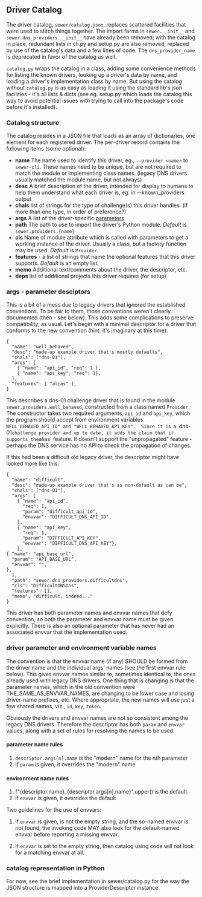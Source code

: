 ## Driver Catalog

The driver catalog, `sewer/catalog.json`, replaces scattered facilities that
were used to stitch things together.  The import farms in `sewer.__init__`
and `sewer.dns_providers.__init__` have already been removed; with the
catalog in place, redundant lists in cli.py and setup.py are also removed,
replaced by use of the catalog's data and a few lines of code.  The
`dns_provider_name` is deprecated in favor of the catalog as well.

`catalog.py` wraps the catalog in a class, adding some convenience methods
for listing the known drivers, looking up a driver's data by name, and
loading a driver's implementation class by name.  But using the catalog
without `catalog.py` is as easy as loading it using the standard lib's json
facilities - it's all lists & dicts (see eg. setup.py which loads the
catalog this way to avoid potential issues with trying to call into the
package's code before it's installed).

### Catalog structure

The catalog resides in a JSON file that loads as an array of dictionaries,
one element for each registered driver.  The per-driver record contains the
following items (some optional):

- **name** The name used to identify this driver, eg., `--provider <name>`
  to `sewer-cli`.  These names need to be unique, but are not required to
  match the module or implementing class names.  (legacy DNS drivers usually
  matched the module name, but not always)
- **desc** A brief description of the driver, intended for display to humans
  to help them understand what each driver is, eg. in --known_providers output
- **chals** list of strings for the type of challenge(s) this driver
  handles.  (if more than one type, in order of preference?)
- **args** A list of the driver-specific [parameters](#args-parameter-descriptors)
- **path** The path to use to import the driver's Python module.
  _Default_ is `sewer.providers.{name}`
- **cls** Name of module attribute which is called with parameters to get a
  working instance of the driver.  Usually a class, but a factory function
  may be used.  _Default_ is `Provider`.
- **features** - a list of strings that name the optional features that this
  driver supports.  _Default_ is an empty list.
- **memo** Additional text/comments about the driver, the descriptor, etc.
- **deps** list of additional projects this driver requires (for setup)

### args - parameter desciptors

This is a bit of a mess due to legacy drivers that ignored the established
conventions.  To be fair to them, those conventions weren't clearly
documented (then - see below).  This adds some complications to preserve
compatibility, as usual.  Let's begin with a minimal descriptor for a driver
that conforms to the new convention (hint: it's imaginary at this time):

    {
      "name": "well_behaved",
      "desc": "made-up example driver that's mostly defaults",
      "chals": ["dns-01"],
      "args": [
        { "name": "api_id", "req": 1 },
        { "name": "api_key", "req": 1},
      ],
      "features": [ "alias" ],
    }

This describes a dns-01 challenge driver that is found in the module
`sewer.providers.well_behaved`, constructed from a class named `Provider`.
The constructor takes two required arguments, `api_id` and `api_key`, which
the program should accept from environment variables `WELL_BEHAVED_API_ID"
and "WELL_BEHAVED_API_KEY".  Since it is a `dns-01` challenge provider and
up to date, it adds the claim that it supports the `alias` feature.  It
doesn't support the "unpropagated" feature - perhaps the DNS service has no
API to check the propagation of changes.

If this had been a difficult old legacy driver, the descriptor might have
looked more like this:

    {
      "name": "difficult",
      "desc": "made-up example driver that's as non-default as can be",
      "chals": ["dns-01"],
      "args": [
        { "name": "api_id",
          "req": 1,
          "param": "difficult_api_id",
          "envvar": "DIFFICULT_DNS_API_ID",
        },
        { "name": "api_key",
          "req": 1,
          "param": "DIFFICULT_API_KEY",
          "envvar": "DIFFICULT_DNS_API_KEY"},
        },
	{ "name": "api_base_url",
	  "param": "API_BASE_URL",
	  "envvar": "",
	},
      ],
      "path": "sewer.dns_providers.difficultdns",
      "cls": "DifficultDNSDns",
      "features": [],
      "memo", "difficult, indeed..."
    }

This driver has both parameter names and envvar names that defy convention,
so both the parameter and envvar name must be given explicitly.  There is
also an optional parameter that has never had an associated envvar that the
implementation used.

### driver parameter and environment variable names

The convention is that the envvar name (if any) SHOULD be formed from the
driver name and the individual args' names (see the first envvar rule
below).  This gives envvar names similar to, sometimes identical to, the
ones already used with legacy DNS drivers.  One thing that is changing is
that the parameter names, which in the old convention were
THE_SAME_AS_ENVVAR_NAMES, are changing to be lower case and losing
driver-name prefixes, etc.  Where appropriate, the new names will use just a
few shared names, viz., `id`, `key`, `token`.

Obviously the drivers and envvar names are not so consistent among the
legacy DNS drivers.  Therefore the descriptor has both `param` and `envvar`
values, along with a set of rules for resolving the names to be used.

#### parameter name rules

1. `descriptor.args[n].name` is the "modern" name for the nth parameter
2. if `param` is given, it overrides the "modern" name

#### environment name rules

1. f"{descriptor.name}_{descriptor.args[n].name}".upper() is the default
2. if `envvar` is given, it overrides the default

Two guidelines for the use of envvars:

1. If `envvar` is given, is not the empty string, and the so-named envvar is
   not found, the invoking code MAY also look for the default-named envvar
   before reporting a missing envvar.

2. If `envvar` is set to the empty string, then catalog using code will not
   look for a matching envvar at all.

### catalog representation in Python

For now, see the brief implementation in sewer/catalog.py for the way the
JSON structure is mapped into a ProviderDescriptor instance.

